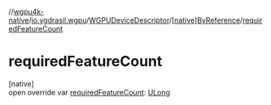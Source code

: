 //[wgpu4k-native](../../../../index.md)/[io.ygdrasil.wgpu](../../index.md)/[WGPUDeviceDescriptor](../index.md)/[[native]ByReference](index.md)/[requiredFeatureCount](required-feature-count.md)

# requiredFeatureCount

[native]\
open override var [requiredFeatureCount](required-feature-count.md): [ULong](https://kotlinlang.org/api/core/kotlin-stdlib/kotlin/-u-long/index.html)